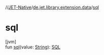 //[JET-Native](../../index.md)/[de.jet.library.extension.data](index.md)/[sql](sql.md)

# sql

[jvm]\
fun [sql](sql.md)(value: [String](https://kotlinlang.org/api/latest/jvm/stdlib/kotlin/-string/index.html)): [SQL](../de.jet.library.tool.devlang/-s-q-l/index.md)
